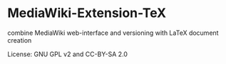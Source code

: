 MediaWiki-Extension-TeX
=======================

combine MediaWiki web-interface and versioning with LaTeX document creation

License: GNU GPL v2 and CC-BY-SA 2.0

